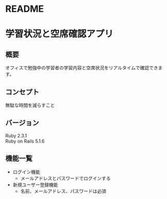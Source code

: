 # README
# 学習状況と空席確認アプリ
## 概要
オフィスで勉強中の学習者の学習内容と空席状況をリアルタイムで確認できます。
## コンセプト
無駄な時間を減らすこと
## バージョン
Ruby 2.3.1  
Ruby on Rails 5.1.6  
## 機能一覧
* ログイン機能
  * メールアドレスとパスワードでログインする
* 新規ユーザー登録機能
  * 名前、メールアドレス、パスワードは必須
